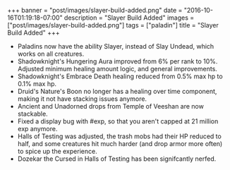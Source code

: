 +++
banner = "post/images/slayer-build-added.png"
date = "2016-10-16T01:19:18-07:00"
description = "Slayer Build Added"
images = ["post/images/slayer-build-added.png"]
tags = ["paladin"]
title = "Slayer Build Added"
+++
* Paladins now have the ability Slayer, instead of Slay Undead, which works on all creatures.
* Shadowknight's Hungering Aura improved from 6% per rank to 10%. Adjusted minimum healing amount logic, and general improvements.
* Shadowknight's Embrace Death healing reduced from 0.5% max hp to 0.1% max hp.
* Druid's Nature's Boon no longer has a healing over time component, making it not have stacking issues anymore.
* Ancient and Unadorned drops from Temple of Veeshan are now stackable.
* Fixed a display bug with #exp, so that you aren't capped at 21 million exp anymore.
* Halls of Testing was adjusted, the trash mobs had their HP reduced to half, and some creatures hit much harder (and drop armor more often) to spice up the experience.
* Dozekar the Cursed in Halls of Testing has been signifcantly nerfed.
<!--more-->